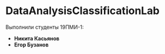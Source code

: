 # DataAnalysisClassificationLab
Выполнили студенты 19ПМИ-1:
* **Никита Касьянов**
* **Егор Бузанов**
